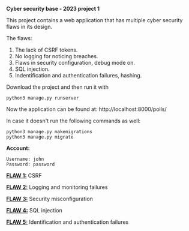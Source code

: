 **Cyber security base - 2023 project 1**

This project contains a web application that has multiple cyber security flaws in its design.

The flaws:
  1. The lack of CSRF tokens.
  2. No logging for noticing breaches.
  3. Flaws in security configuration, debug mode on.
  4. SQL injection.
  5. Indentification and authentication failures, hashing.

Download the project and then run it with

```
python3 manage.py runserver
```

Now the application can be found at:
http://localhost:8000/polls/

In case it doesn't run the following commands as well:

```
python3 manage.py makemigrations
python3 manage.py migrate
```

**Account:**
```
Username: john
Password: password
```

[**FLAW 1:**](https://github.com/LassiEH/CSB-Project/blob/b34fcf15f3a962548316a8ee654b242978b0137a/mysite/polls/templates/polls/detail.html#L13)
 CSRF
 
[**FLAW 2:**](https://github.com/LassiEH/CSB-Project/blob/31f8efd1bf4247eb59634f24b3865b76601fd577/mysite/mysite/settings.py#L116)
 Logging and monitoring failures

[**FLAW 3:**](https://github.com/LassiEH/CSB-Project/blob/31f8efd1bf4247eb59634f24b3865b76601fd577/mysite/mysite/settings.py#L27)
 Security misconfiguration

[**FLAW 4:**](https://github.com/LassiEH/CSB-Project/blob/31f8efd1bf4247eb59634f24b3865b76601fd577/mysite/polls/views.py#L23)
 SQL injection

[**FLAW 5:**](https://github.com/LassiEH/CSB-Project/blob/31f8efd1bf4247eb59634f24b3865b76601fd577/mysite/mysite/settings.py#L150)
 Identification and authentication failures
